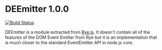# DEEmitter 1.0.0

[![Build Status](https://secure.travis-ci.org/connrs/node-deemitter.png?branch=master)](http://travis-ci.org/connrs/node-deemitter)

DEEmitter is a module extracted from [Rye.js](http://ryejs.org/). It doesn't contain all of the features of the DOM Event Emitter from Rye but it is an implementation that is much closer to the standard EventEmitter API in node.js core.
